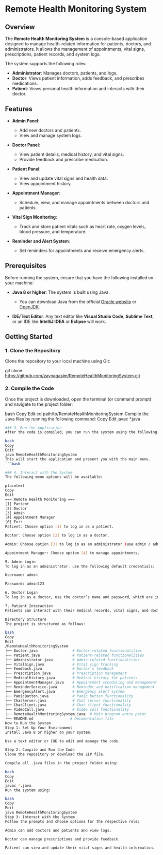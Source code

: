 # Remote Health Monitoring System

## Overview

The **Remote Health Monitoring System** is a console-based application designed to manage health-related information for patients, doctors, and administrators. It allows the management of appointments, vital signs, prescriptions, patient records, and system logs.

The system supports the following roles:
- **Administrator**: Manages doctors, patients, and logs.
- **Doctor**: Views patient information, adds feedback, and prescribes medications.
- **Patient**: Views personal health information and interacts with their doctor.

## Features

- **Admin Panel**: 
  - Add new doctors and patients.
  - View and manage system logs.
  
- **Doctor Panel**:
  - View patient details, medical history, and vital signs.
  - Provide feedback and prescribe medication.
  
- **Patient Panel**:
  - View and update vital signs and health data.
  - View appointment history.
  
- **Appointment Manager**:
  - Schedule, view, and manage appointments between doctors and patients.

- **Vital Sign Monitoring**:
  - Track and store patient vitals such as heart rate, oxygen levels, blood pressure, and temperature.

- **Reminder and Alert System**:
  - Set reminders for appointments and receive emergency alerts.

## Prerequisites

Before running the system, ensure that you have the following installed on your machine:

- **Java 8 or higher**: The system is built using Java.
  - You can download Java from the official [Oracle website](https://www.oracle.com/java/technologies/javase-jdk11-downloads.html) or [OpenJDK](https://openjdk.java.net/).

- **IDE/Text Editor**: Any text editor like **Visual Studio Code**, **Sublime Text**, or an IDE like **IntelliJ IDEA** or **Eclipse** will work.

## Getting Started

### 1. Clone the Repository

Clone the repository to your local machine using Git:

git clone https://github.com/zaynaqasim/RemoteHealthMonitoringSystem.git
### 2. Compile the Code
Once the project is downloaded, open the terminal (or command prompt) and navigate to the project folder:

bash
Copy
Edit
cd path/to/RemoteHealthMonitoringSystem
Compile the Java files by running the following command:
Copy
Edit
javac *.java
```bash
### 3. Run the Application
After the code is compiled, you can run the system using the following command:

bash
Copy
Edit
java RemoteHealthMonitoringSystem
This will start the application and present you with the main menu.
```bash

### 4. Interact with the System
The following menu options will be available:

plaintext
Copy
Edit
=== Remote Health Monitoring ===
[1] Patient
[2] Doctor
[3] Admin
[4] Appointment Manager
[0] Exit
Patient: Choose option [1] to log in as a patient.

Doctor: Choose option [2] to log in as a doctor.

Admin: Choose option [3] to log in as an administrator (use admin / admin123 credentials).

Appointment Manager: Choose option [4] to manage appointments.

5. Admin Login
To log in as an administrator, use the following default credentials:

Username: admin

Password: admin123

6. Doctor Login
To log in as a doctor, use the doctor’s name and password, which are initially set in the code.

7. Patient Interaction
Patients can interact with their medical records, vital signs, and doctors as specified.

Directory Structure
The project is structured as follows:

bash
Copy
Edit
/RemoteHealthMonitoringSystem
├── Doctor.java                # Doctor-related functionalities
├── Patient.java               # Patient-related functionalities
├── Administrator.java         # Admin-related functionalities
├── VitalSign.java             # Vital sign tracking
├── Feedback.java              # Doctor's feedback
├── Prescription.java          # Prescription management
├── MedicalHistory.java        # Medical history for patients
├── AppointmentManager.java    # Appointment scheduling and management
├── ReminderService.java       # Reminder and notification management
├── EmergencyAlert.java        # Emergency alert system
├── PanicButton.java           # Panic button functionality
├── ChatServer.java            # Chat server functionality
├── ChatClient.java            # Chat client functionality
├── VideoCall.java             # Video call functionality
├── RemoteHealthMonitoringSystem.java  # Main program entry point
└── README.md                 # Documentation file
How to Run the System
Step 1: Set Up Your Environment
Install Java 8 or higher on your system.

Use a text editor or IDE to edit and manage the code.

Step 2: Compile and Run the Code
Clone the repository or download the ZIP file.

Compile all .java files in the project folder using:

bash
Copy
Edit
javac *.java
Run the system using:

bash
Copy
Edit
java RemoteHealthMonitoringSystem
Step 3: Interact with the System
Follow the prompts and choose options for the respective role:

Admin can add doctors and patients and view logs.

Doctor can manage prescriptions and provide feedback.

Patient can view and update their vital signs and health information.
